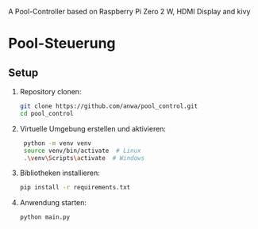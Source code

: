 A Pool-Controller based on Raspberry Pi Zero 2 W, HDMI Display and kivy 

# Pool-Steuerung

## Setup

1. Repository clonen:
   ```bash
   git clone https://github.com/anwa/pool_control.git
   cd pool_control
   ```
2. Virtuelle Umgebung erstellen und aktivieren:
   ```bash
    python -m venv venv
    source venv/bin/activate  # Linux
    .\venv\Scripts\activate  # Windows   
    ```
3. Bibliotheken installieren:
   ```bash
   pip install -r requirements.txt
   ```
4. Anwendung starten:
   ```bash
   python main.py
   ```

